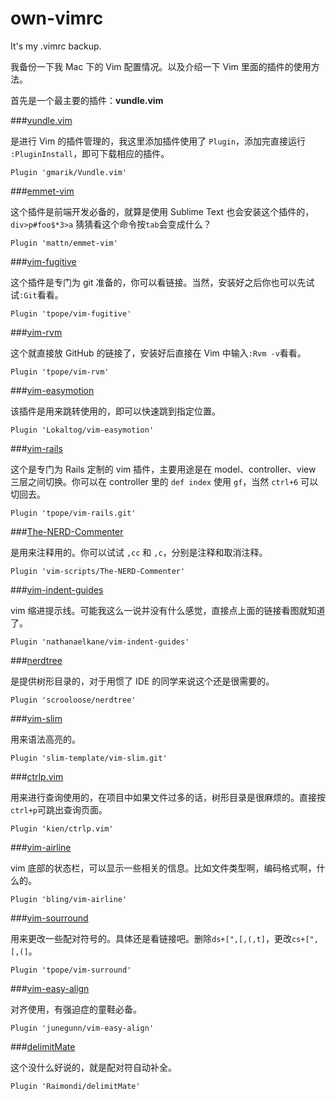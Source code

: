# own-vimrc
It's my .vimrc backup.

我备份一下我 Mac 下的 Vim 配置情况。以及介绍一下 Vim 里面的插件的使用方法。

首先是一个最主要的插件：**vundle.vim**

###[vundle.vim](http://zuyunfei.com/2013/04/12/killer-plugin-of-vim-vundle/)

是进行 Vim 的插件管理的，我这里添加插件使用了 `Plugin`，添加完直接运行 `:PluginInstall`，即可下载相应的插件。

```
Plugin 'gmarik/Vundle.vim'
```

###[emmet-vim](https://www.zfanw.com/blog/zencoding-vim-tutorial-chinese.html)

这个插件是前端开发必备的，就算是使用 Sublime Text 也会安装这个插件的，`div>p#foo$*3>a` 猜猜看这个命令按`tab`会变成什么？

```
Plugin 'mattn/emmet-vim'
```

###[vim-fugitive](http://vimcasts.org/episodes/fugitive-vim---a-complement-to-command-line-git/)

这个插件是专门为 git 准备的，你可以看链接。当然，安装好之后你也可以先试试`:Git`看看。

```
Plugin 'tpope/vim-fugitive'
```

###[vim-rvm](https://github.com/tpope/vim-rvm)

这个就直接放 GitHub 的链接了，安装好后直接在 Vim 中输入`:Rvm -v`看看。

```
Plugin 'tpope/vim-rvm'
```

###[vim-easymotion](http://www.wklken.me/posts/2015/06/07/vim-plugin-easymotion.html)

该插件是用来跳转使用的，即可以快速跳到指定位置。

```
Plugin 'Lokaltog/vim-easymotion'
```

###[vim-rails](https://ruby-china.org/topics/4478)

这个是专门为 Rails 定制的 vim 插件，主要用途是在 model、controller、view 三层之间切换。你可以在 controller 里的 `def index` 使用 `gf`，当然 `ctrl+6` 可以切回去。

```
Plugin 'tpope/vim-rails.git'
```

###[The-NERD-Commenter](http://www.vim.org/scripts/script.php?script_id=1218)

是用来注释用的。你可以试试 `,cc` 和 `,c`，分别是注释和取消注释。

```
Plugin 'vim-scripts/The-NERD-Commenter'
```

###[vim-indent-guides](https://github.com/nathanaelkane/vim-indent-guides)

vim 缩进提示线。可能我这么一说并没有什么感觉，直接点上面的链接看图就知道了。

```
Plugin 'nathanaelkane/vim-indent-guides'
```

###[nerdtree](https://github.com/scrooloose/nerdtree)

是提供树形目录的，对于用惯了 IDE 的同学来说这个还是很需要的。

```
Plugin 'scrooloose/nerdtree'
```

###[vim-slim](https://github.com/slim-template/vim-slim)

用来语法高亮的。

```
Plugin 'slim-template/vim-slim.git'
```

###[ctrlp.vim](http://zuyunfei.com/2013/08/26/vim-plugin-ctrlp/)

用来进行查询使用的，在项目中如果文件过多的话，树形目录是很麻烦的。直接按`ctrl+p`可跳出查询页面。

```
Plugin 'kien/ctrlp.vim'
```

###[vim-airline](https://github.com/bling/vim-airline)

vim 底部的状态栏，可以显示一些相关的信息。比如文件类型啊，编码格式啊，什么的。

```
Plugin 'bling/vim-airline'
```

###[vim-sourround](http://zuyunfei.com/2013/04/17/killer-plugin-of-vim-surround/)

用来更改一些配对符号的。具体还是看链接吧。删除`ds+[",[,(,t]`，更改`cs+[",[,(]`。

```
Plugin 'tpope/vim-surround'
```
###[vim-easy-align](http://www.wklken.me/posts/2015/06/07/vim-plugin-easyalign.html)

对齐使用，有强迫症的童鞋必备。

```
Plugin 'junegunn/vim-easy-align'
```
###[delimitMate](http://www.wklken.me/posts/2015/06/07/vim-plugin-delimitmate.html)

这个没什么好说的，就是配对符自动补全。

```
Plugin 'Raimondi/delimitMate'
```
